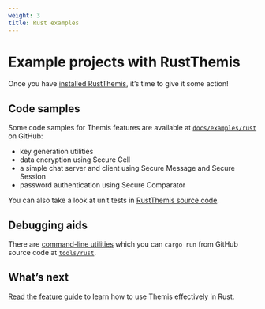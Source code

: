 ```yaml
---
weight: 3
title: Rust examples
---
```


# Example projects with RustThemis

Once you have [installed RustThemis](../installation/), it’s time to give it some action!

## Code samples

Some code samples for Themis features are available
at [`docs/examples/rust`](https://github.com/cossacklabs/themis/tree/master/docs/examples/rust)
on GitHub:

  - key generation utilities
  - data encryption using Secure Cell
  - a simple chat server and client using Secure Message and Secure Session
  - password authentication using Secure Comparator

You can also take a look at unit tests
in [RustThemis source code](https://github.com/cossacklabs/themis/tree/master/tests/rust).

## Debugging aids

There are [command-line utilities](/themis/debugging/cli-utilities/#rust)
which you can `cargo run` from GitHub source code
at [`tools/rust`](https://github.com/cossacklabs/themis/tree/master/tools/rust).

## What’s next

[Read the feature guide](../features/)
to learn how to use Themis effectively in Rust.
